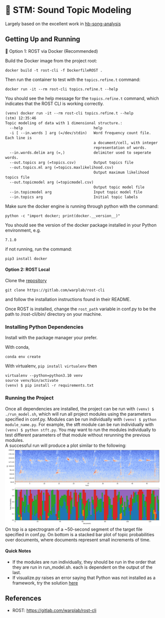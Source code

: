# 🎵 STM: Sound Topic Modeling
Largely based on the excellent work in [hb-song-analysis](https://github.com/tbergama/hb-song-analysis)

##  Getting Up and Running

🐳 Option 1: ROST via Docker (Recommended)

Build the Docker image from the project root:

```shell
docker build -t rost-cli -f DockerfileROST .
```

Then run the container to test with the `topics.refine.t` command:

```shell
docker run -it --rm rost-cli topics.refine.t --help
```

You should see the help message for the `topics.refine.t` command, which indicates that the ROST CLI is working correctly.
```text
(venv) docker run -it --rm rost-cli topics.refine.t --help                                                                                                                                                                                                                 (stm) 12:35:46
Topic modeling of data with 1 dimensional structure.:
  --help                                help
  -i [ --in.words ] arg (=/dev/stdin)   Word frequency count file. Each line is
                                        a document/cell, with integer 
                                        representation of words. 
  --in.words.delim arg (=,)             delimiter used to seperate words.
  --out.topics arg (=topics.csv)        Output topics file
  --out.topics.ml arg (=topics.maxlikelihood.csv)
                                        Output maximum likelihood topics file
  --out.topicmodel arg (=topicmodel.csv)
                                        Output topic model file
  --in.topicmodel arg                   Input topic model file
  --in.topics arg                       Initial topic labels

```

Make sure the docker engine is running through python with the command:

```shell
python -c "import docker; print(docker.__version__)"  
```

You should see the version of the docker package installed in your Python environment, e.g.

```text
7.1.0
```

if not running, run the command:
```shell
pip3 install docker
```
#### Option 2: ROST Local
Clone the [repository](https://gitlab.com/warplab/rost-cli) 

```shell
git clone https://gitlab.com/warplab/rost-cli
```

and follow the installation instructions found in their README.

Once ROST is installed, change the `rost_path` variable in conf.py to be the path to /rost-cli/bin/ directory
on your machine.

### Installing Python Dependencies

Install with the package manager your prefer.

With conda,
```shell
conda env create
```
With virtualenv, `pip install virtualenv` then
```angular2html
virtualenv --python=python3.10 venv
source venv/bin/activate
(venv) $ pip install -r requirements.txt
```
### Running the Project
Once all dependencies are installed, the project can be run with `(venv) $ ./run_model.sh`, which will run all
project modules using the parameters specified in conf.py. 
Modules can be run individually with `(venv) $ python module_name.py`. For example, the stft module
can be run individually with `(venv) $ python stft.py`. You may want to run the modules
individually to test different parameters of that module without rerunning the previous modules.  
A successful run will produce a plot similar to the following:
![topic bar plot](./img/stacked_bar.png)
On top is a spectrogram of a ~50-second segment of the target file specified in conf.py. On bottom
is a stacked bar plot of topic probabilities over documents, where documents represent small increments
of time.

#### Quick Notes
* If the modules are run individually, they should be run in the order that they are run in run_model.sh.
each is dependent on the output of the last.
* If visualize.py raises an error saying that Python was not installed as a framework, try the 
solution [here](https://stackoverflow.com/questions/29433824/unable-to-import-matplotlib-pyplot-as-plt-in-virtualenv)

## References
* ROST: https://gitlab.com/warplab/rost-cli
